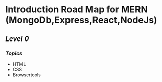 # Introduction Road Map for MERN (MongoDb,Express,React,NodeJs)
## _Level 0_
### _Topics_
+ HTML
+ CSS
+ Browsertools
